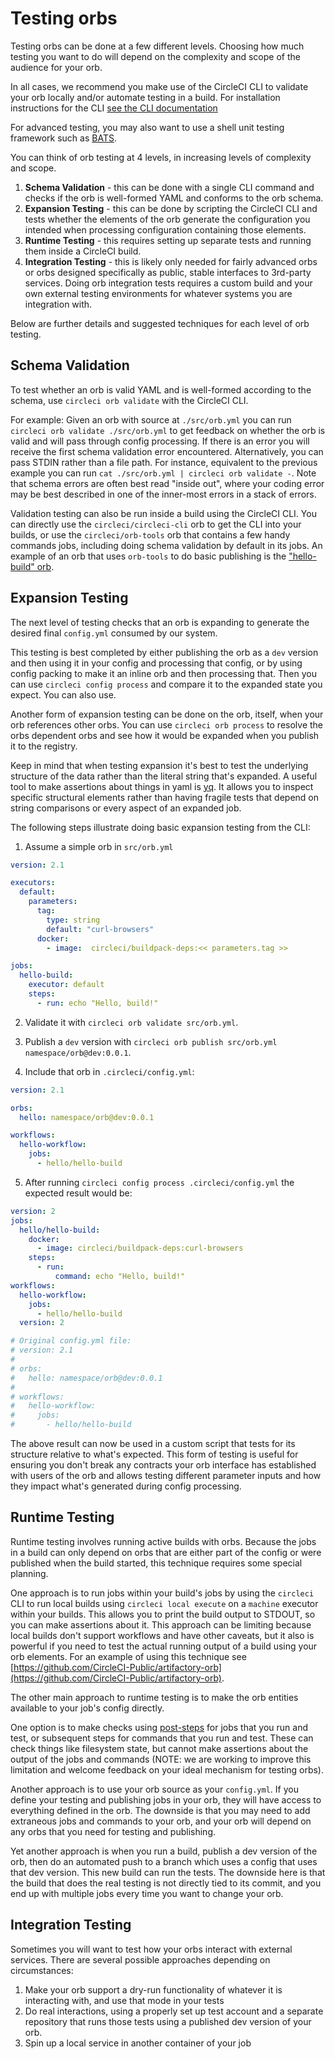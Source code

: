 # Testing orbs
Testing orbs can be done at a few different levels. Choosing how much testing you want to do will depend on the complexity and scope of the audience for your orb.

In all cases, we recommend you make use of the CircleCI CLI to validate your orb locally and/or automate testing in a build. For installation instructions for the CLI [see the CLI documentation](https://circleci.com/docs/2.0/local-cli/)

For advanced testing, you may also want to use a shell unit testing framework such as [BATS](https://github.com/sstephenson/bats).

You can think of orb testing at 4 levels, in increasing levels of complexity and scope.

1. **Schema Validation** - this can be done with a single CLI command and checks if the orb is well-formed YAML and conforms to the orb schema.
2. **Expansion Testing** - this can be done by scripting the CircleCI CLI and tests whether the elements of the orb generate the configuration you intended when processing configuration containing those elements.
3. **Runtime Testing** - this requires setting up separate tests and running them inside a CircleCI build.
4. **Integration Testing** - this is likely only needed for fairly advanced orbs or orbs designed specifically as public, stable interfaces to 3rd-party services. Doing orb integration tests requires a custom build and your own external testing environments for whatever systems you are integration with.

Below are further details and suggested techniques for each level of orb testing.

## Schema Validation
To test whether an orb is valid YAML and is well-formed according to the schema, use `circleci orb validate` with the CircleCI CLI.

For example: Given an orb with source at `./src/orb.yml` you can run `circleci orb validate ./src/orb.yml` to get feedback on whether the orb is valid and will pass through config processing. If there is an error you will receive the first schema validation error encountered. Alternatively, you can pass STDIN rather than a file path. For instance, equivalent to the previous example you can run `cat ./src/orb.yml | circleci orb validate -`. Note that schema errors are often best read "inside out", where your coding error may be best described in one of the inner-most errors in a stack of errors.

Validation testing can also be run inside a build using the CircleCI CLI. You can directly use the `circleci/circleci-cli` orb to get the CLI into your builds, or use the `circleci/orb-tools` orb that contains a few handy commands jobs, including doing schema validation by default in its jobs. An example of an orb that uses `orb-tools` to do basic publishing is the ["hello-build" orb](https://github.com/CircleCI-Public/hello-orb/blob/master/.circleci/config.yml).

## Expansion Testing
The next level of testing checks that an orb is expanding to generate the desired final `config.yml` consumed by our system.

This testing is best completed by either publishing the orb as a `dev` version and then using it in your config and processing that config, or by using config packing to make it an inline orb and then processing that. Then you can use `circleci config process` and compare it to the expanded state you expect. You can also use.

Another form of expansion testing can be done on the orb, itself, when your orb references other orbs. You can use `circleci orb process` to resolve the orbs dependent orbs and see how it would be expanded when you publish it to the registry.

Keep in mind that when testing expansion it's best to test the underlying structure of the data rather than the literal string that's expanded. A useful tool to make assertions about things in yaml is [yq](https://github.com/kislyuk/yq). It allows you to inspect specific structural elements rather than having fragile tests that depend on string comparisons or every aspect of an expanded job.

The following steps illustrate doing basic expansion testing from the CLI:

1. Assume a simple orb in `src/orb.yml`

```yaml
version: 2.1

executors:
  default:
    parameters:
      tag:
        type: string
        default: "curl-browsers"
      docker:
        - image:  circleci/buildpack-deps:<< parameters.tag >>

jobs:
  hello-build:
    executor: default
    steps:
      - run: echo "Hello, build!"
```

2. Validate it with `circleci orb validate src/orb.yml`.

3. Publish a `dev` version with `circleci orb publish src/orb.yml namespace/orb@dev:0.0.1`.

4. Include that orb in `.circleci/config.yml`:

```yaml
version: 2.1

orbs:
  hello: namespace/orb@dev:0.0.1

workflows:
  hello-workflow:
    jobs:
      - hello/hello-build
```

5. After running `circleci config process .circleci/config.yml` the expected result would be:

```yaml
version: 2
jobs:
  hello/hello-build:
    docker:
      - image: circleci/buildpack-deps:curl-browsers
    steps:
      - run:
          command: echo "Hello, build!"
workflows:
  hello-workflow:
    jobs:
      - hello/hello-build
  version: 2

# Original config.yml file:
# version: 2.1
#
# orbs:
#   hello: namespace/orb@dev:0.0.1
#
# workflows:
#   hello-workflow:
#     jobs:
#       - hello/hello-build
```
The above result can now be used in a custom script that tests for its structure relative to what's expected. This form of testing is useful for ensuring you don't break any contracts your orb interface has established with users of the orb and allows testing different parameter inputs and how they impact what's generated during config processing.

## Runtime Testing
Runtime testing involves running active builds with orbs. Because the jobs in a build can only depend on orbs that are either part of the config or were published when the build started, this technique requires some special planning.

One approach is to run jobs within your build's jobs by using the `circleci` CLI to run local builds using `circleci local execute` on a `machine` executor within your builds. This allows you to print the build output to STDOUT, so you can make assertions about it. This approach can be limiting because local builds don't support workflows and have other caveats, but it also is powerful if you need to test the actual running output of a build using your orb elements. For an example of using this technique see [https://github.com/CircleCI-Public/artifactory-orb](https://github.com/CircleCI-Public/artifactory-orb).

The other main approach to runtime testing is to make the orb entities available to your job's config directly.

One option is to make checks using [post-steps](pre-and-post-steps.md) for jobs that you run and test, or subsequent steps for commands that you run and test. These can check things like filesystem state, but cannot make assertions about the output of the jobs and commands (NOTE: we are working to improve this limitation and welcome feedback on your ideal mechanism for testing orbs).

Another approach is to use your orb source as your `config.yml`. If you define your testing and publishing jobs in your orb, they will have access to  everything defined in the orb. The downside is that you may need to add extraneous jobs and commands to your orb, and your orb will depend on any orbs that you need for testing and publishing.

Yet another approach is when you run a build, publish a dev version of the orb, then do an automated push to a branch which uses a config that uses that dev version. This new build can run the tests. The downside here is that the build that does the real testing is not directly tied to its commit, and you end up with multiple jobs every time you want to change your orb.

## Integration Testing
Sometimes you will want to test how your orbs interact with external services. There are several possible approaches depending on circumstances:

1. Make your orb support a dry-run functionality of whatever it is interacting with, and use that mode in your tests
2. Do real interactions, using a properly set up test account and a separate repository that runs those tests using a published dev version of your orb.
3. Spin up a local service in another container of your job

